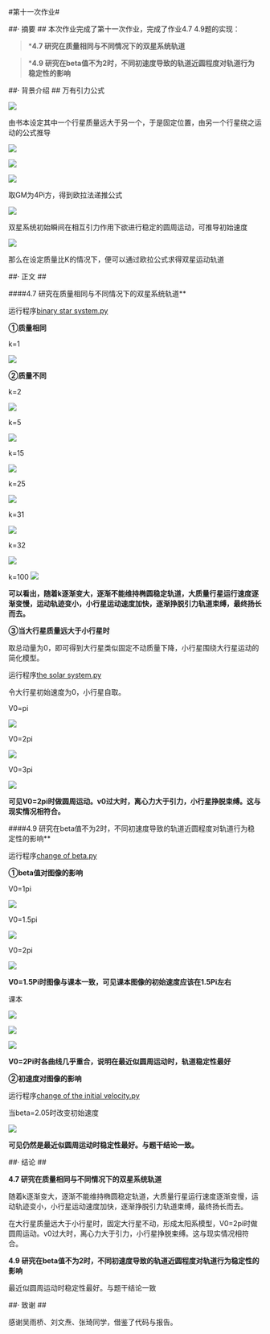 #第十一次作业#

##· 摘要 ##
本次作业完成了第十一次作业，完成了作业4.7 4.9题的实现：

>***4.7 研究在质量相同与不同情况下的双星系统轨道**

>***4.9 研究在beta值不为2时，不同初速度导致的轨道近圆程度对轨道行为稳定性的影响**


##· 背景介绍 ##
万有引力公式

![](http://i.imgur.com/T2KE2sq.png)

由书本设定其中一个行星质量远大于另一个，于是固定位置，由另一个行星绕之运动的公式推导

![](http://i.imgur.com/JzeElZN.jpg)

![](http://i.imgur.com/g01urvh.jpg)

![](http://i.imgur.com/9epeVMY.jpg)

取GM为4Pi方，得到欧拉法递推公式

![](http://i.imgur.com/RBapeFo.jpg)


双星系统初始瞬间在相互引力作用下欲进行稳定的圆周运动，可推导初始速度

![](http://i.imgur.com/0wyZEe9.jpg)

那么在设定质量比K的情况下，便可以通过欧拉公式求得双星运动轨道

##· 正文 ##

####4.7 研究在质量相同与不同情况下的双星系统轨道**

运行程序[binary star system.py](https://github.com/DesertSunset/computationalphysics_N2013301020088/blob/master/chapter%204/for%20the%20eleventh%20homework/binary%20star%20system.py)

**①质量相同**

k=1 

![](http://i.imgur.com/SPvLj61.jpg)

**②质量不同**

k=2

![](http://i.imgur.com/J1QnWCt.jpg)

k=5

![](http://i.imgur.com/fOSrp2o.jpg)

k=15

![](http://i.imgur.com/DgdIjrh.jpg)

k=25

![](http://i.imgur.com/pqekK1R.jpg)

k=31

![](http://i.imgur.com/ne4lnmT.jpg)

k=32

![](http://i.imgur.com/HLvfifs.jpg)

k=100
![](http://i.imgur.com/AXgtN0S.jpg)

**可以看出，随着k逐渐变大，逐渐不能维持椭圆稳定轨道，大质量行星运行速度逐渐变慢，运动轨迹变小，小行星运动速度加快，逐渐挣脱引力轨道束缚，最终扬长而去。**

**③当大行星质量远大于小行星时**

取总动量为0，即可得到大行星类似固定不动质量下降，小行星围绕大行星运动的简化模型。

运行程序[the solar system.py](https://github.com/DesertSunset/computationalphysics_N2013301020088/blob/master/chapter%204/for%20the%20eleventh%20homework/the%20solar%20system.py)

令大行星初始速度为0，小行星自取。

V0=pi

![](http://i.imgur.com/YUadfcw.jpg)

V0=2pi

![](http://i.imgur.com/FDyiWtD.jpg)

V0=3pi

![](http://i.imgur.com/971t7KZ.jpg)

**可见V0=2pi时做圆周运动。v0过大时，离心力大于引力，小行星挣脱束缚。这与现实情况相符合。**


####4.9 研究在beta值不为2时，不同初速度导致的轨道近圆程度对轨道行为稳定性的影响**

运行程序[change of beta.py](https://github.com/DesertSunset/computationalphysics_N2013301020088/blob/master/chapter%204/for%20the%20eleventh%20homework/change%20of%20beta.py)

**①beta值对图像的影响**

V0=1pi

![](http://i.imgur.com/QvYZF3d.jpg)

V0=1.5pi

![](http://i.imgur.com/pgimFcf.jpg)

V0=2pi

![](http://i.imgur.com/ipSxhJ7.jpg)

**V0=1.5Pi时图像与课本一致，可见课本图像的初始速度应该在1.5Pi左右**

课本

![](http://i.imgur.com/riz26E5.png)

![](http://i.imgur.com/q9b76Gb.png)

![](http://i.imgur.com/IA2tu9K.png)

**V0=2Pi时各曲线几乎重合，说明在最近似圆周运动时，轨道稳定性最好**

**②初速度对图像的影响**

运行程序[change of the initial velocity.py](https://github.com/DesertSunset/computationalphysics_N2013301020088/blob/master/chapter%204/for%20the%20eleventh%20homework/change%20of%20the%20initial%20velocity.py)

当beta=2.05时改变初始速度

![](http://i.imgur.com/iInEAyj.jpg)

**可见仍然是最近似圆周运动时稳定性最好。与题干结论一致。**

##· 结论 ##

**4.7 研究在质量相同与不同情况下的双星系统轨道**

随着k逐渐变大，逐渐不能维持椭圆稳定轨道，大质量行星运行速度逐渐变慢，运动轨迹变小，小行星运动速度加快，逐渐挣脱引力轨道束缚，最终扬长而去。

在大行星质量远大于小行星时，固定大行星不动，形成太阳系模型，V0=2pi时做圆周运动。v0过大时，离心力大于引力，小行星挣脱束缚。这与现实情况相符合。

**4.9 研究在beta值不为2时，不同初速度导致的轨道近圆程度对轨道行为稳定性的影响**

最近似圆周运动时稳定性最好。与题干结论一致


##· 致谢 ##

感谢吴雨桥、刘文焘、张琦同学，借鉴了代码与报告。